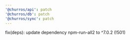 ```yaml
---
'@churros/api': patch
'@churros/db': patch
'@churros/sync': patch
---
```


fix(deps): update dependency npm-run-all2 to ^7.0.2  (!501)
